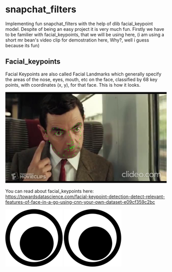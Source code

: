 # snapchat_filters
Implementing fun snapchat_filters with the help of dlib facial_keypoint model.
Despite of being an easy project it is very much fun.
Firstly we have to be familier with facial_keypoints, that we will be using here,  (i am using a short mr bean's video clip for demostration here, Why?, well i guess because its fun)

## Facial_keypoints
Facial Keypoints are also called Facial Landmarks which generally specify the areas of the nose, eyes, mouth, etc on the face, classified by 68 key points, with coordinates (x, y), for that face. This is how it looks.

![](https://github.com/RohanSaxena14/snapchat_filters/raw/master/data/facial_keypoints_bean.png)

You can read about facial_keypoints here: 
https://towardsdatascience.com/facial-keypoint-detection-detect-relevant-features-of-face-in-a-go-using-cnn-your-own-dataset-e09cf359c2bc



![](https://github.com/RohanSaxena14/snapchat_filters/raw/master/data/Eye.png)
![](https://github.com/RohanSaxena14/snapchat_filters/raw/master/data/Eye.png)
